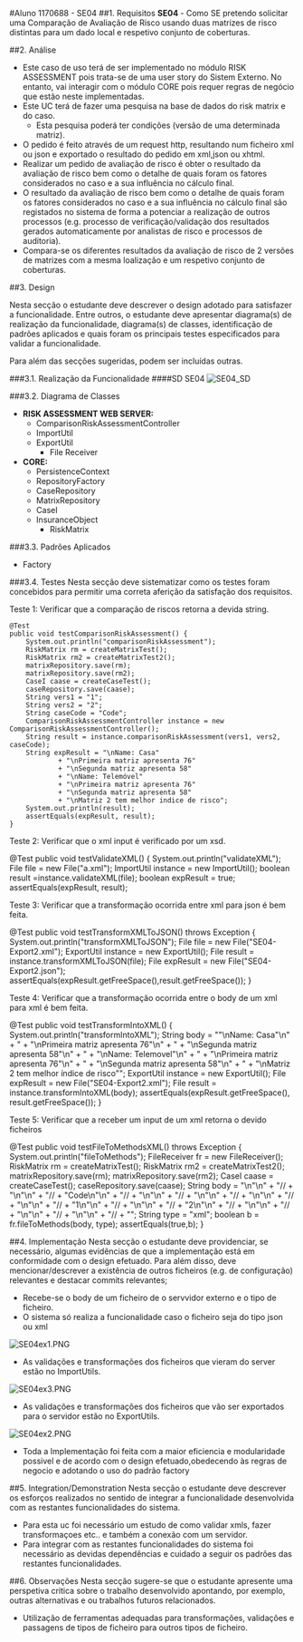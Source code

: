 #Aluno 1170688 - SE04
##1. Requisitos
**SE04** - Como SE pretendo solicitar uma Comparação de Avaliação de Risco usando duas matrizes de
risco distintas para um dado local e respetivo conjunto de coberturas.

##2. Análise
+ Este caso de uso terá de ser implementado no módulo RISK ASSESSMENT pois trata-se de uma user story do Sistem Externo. No entanto, vai interagir com o módulo CORE pois requer regras de negócio que estão neste implementadas.
+ Este UC terá de fazer uma pesquisa na base de dados do risk matrix e do caso.
	+ Esta pesquisa poderá ter condições (versão de uma determinada matriz).
+ O pedido é feito através de um request http, resultando num ficheiro xml ou json e exportado o resultado do pedido em xml,json ou xhtml.
+ Realizar um pedido de avaliação de risco é obter o  resultado da avaliação de risco bem como o detalhe de quais foram os fatores considerados no caso e a sua influência no cálculo final.
+ O resultado da avaliação de risco bem como o detalhe de quais foram os fatores considerados no caso e a sua influência no cálculo final são registados no sistema de forma a potenciar a realização de outros processos (e.g. processo de verificação/validação dos resultados gerados automaticamente por analistas de risco e processos de auditoria).
+ Compara-se os diferentes resultados da avaliação de risco de 2 versões de matrizes com a mesma loalização e um respetivo conjunto de coberturas.




##3. Design

Nesta secção o estudante deve descrever o design adotado para satisfazer a funcionalidade. Entre outros, o estudante deve apresentar diagrama(s) de realização da funcionalidade, diagrama(s) de classes, identificação de padrões aplicados e quais foram os principais testes especificados para validar a funcionalidade.

Para além das secções sugeridas, podem ser incluídas outras.

###3.1. Realização da Funcionalidade
####SD SE04
![SE04_SD](SE04_SD.svg)

###3.2. Diagrama de Classes


+ **RISK ASSESSMENT WEB SERVER:**
	+ ComparisonRiskAssessmentController
	+ ImportUtil
  + ExportUtil
	+ File Receiver
+ **CORE:**
	+ PersistenceContext
	+ RepositoryFactory
	+ CaseRepository
  + MatrixRepository
  + CaseI
  + InsuranceObject
	+ RiskMatrix

###3.3. Padrões Aplicados
+ Factory

###3.4. Testes
Nesta secção deve sistematizar como os testes foram concebidos para permitir uma correta aferição da satisfação dos requisitos.

Teste 1: Verificar que a comparação de riscos retorna a devida string.

    @Test
    public void testComparisonRiskAssessment() {
        System.out.println("comparisonRiskAssessment");
        RiskMatrix rm = createMatrixTest();
        RiskMatrix rm2 = createMatrixTest2();
        matrixRepository.save(rm);
        matrixRepository.save(rm2);
        CaseI caase = createCaseTest();
        caseRepository.save(caase);
        String vers1 = "1";
        String vers2 = "2";
        String caseCode = "Code";
        ComparisonRiskAssessmentController instance = new ComparisonRiskAssessmentController();
        String result = instance.comparisonRiskAssessment(vers1, vers2, caseCode);
        String expResult = "\nName: Casa"
                + "\nPrimeira matriz apresenta 76"
                + "\nSegunda matriz apresenta 58"
                + "\nName: Telemóvel"
                + "\nPrimeira matriz apresenta 76"
                + "\nSegunda matriz apresenta 58"
                + "\nMatriz 2 tem melhor indice de risco";
        System.out.println(result);
        assertEquals(expResult, result);
    }

Teste 2: Verificar que o xml input é verificado por um xsd.

@Test
    public void testValidateXML() {
        System.out.println("validateXML");
        File file = new File("a.xml");
        ImportUtil instance = new ImportUtil();
        boolean result =instance.validateXML(file);
        boolean expResult = true;
        assertEquals(expResult, result);



Teste 3: Verificar que a transformação ocorrida entre xml para json é bem feita.

@Test
public void testTransformXMLToJSON() throws Exception {
		System.out.println("transformXMLToJSON");
		File file = new File("SE04-Export2.xml");
		ExportUtil instance = new ExportUtil();
		File result = instance.transformXMLToJSON(file);
		File expResult = new File("SE04-Export2.json");
		assertEquals(expResult.getFreeSpace(),result.getFreeSpace());
}

Teste 4: Verificar que a transformação ocorrida entre o body de um xml para xml é bem feita.

@Test
public void testTransformIntoXML() {
		System.out.println("transformIntoXML");
		String body = "\"\\nName: Casa\"\n" +
"                + \"\\nPrimeira matriz apresenta 76\"\n" +
"                + \"\\nSegunda matriz apresenta 58\"\n" +
"                + \"\\nName: Telemovel\"\n" +
"                + \"\\nPrimeira matriz apresenta 76\"\n" +
"                + \"\\nSegunda matriz apresenta 58\"\n" +
"                + \"\\nMatriz 2 tem melhor índice de risco\"";
		ExportUtil instance = new ExportUtil();
		File expResult = new File("SE04-Export2.xml");
		File result = instance.transformIntoXML(body);
		assertEquals(expResult.getFreeSpace(), result.getFreeSpace());
}


Teste 5: Verificar que a receber um input de um xml retorna o devido ficheiros

@Test
public void testFileToMethodsXML() throws Exception {
		System.out.println("fileToMethods");
		FileReceiver fr = new FileReceiver();
		RiskMatrix rm = createMatrixTest();
		RiskMatrix rm2 = createMatrixTest2();
		matrixRepository.save(rm);
		matrixRepository.save(rm2);
		CaseI caase = createCaseTest();
		caseRepository.save(caase);
		String body = "<SE04>\\n\"\n" +
"//                + \"\\n\"\n" +
"//                + \"<CaseCode>Code</CaseCode>\\n\"\n" +
"//                + \"\\n\"\n" +
"//                + \"\\n\"\n" +
"//                + \"<Versions>\\n\"\n" +
"//                + \"\\n\"\n" +
"//                + \"<Version>1</Version>\\n\"\n" +
"//                + \"\\n\"\n" +
"//                + \"<Version>2</Version>\\n\"\n" +
"//                + \"\\n\"\n" +
"//                + \"</Versions>\\n\"\n" +
"//                + \"\\n\"\n" +
"//                + \"</SE04>";
		String type = "xml";
		boolean b = fr.fileToMethods(body, type);
		assertEquals(true,b);
}

##4. Implementação
Nesta secção o estudante deve providenciar, se necessário, algumas evidências de que a implementação está em conformidade com o design efetuado. Para além disso, deve mencionar/descrever a existência de outros ficheiros (e.g. de configuração) relevantes e destacar commits relevantes;

+ Recebe-se o body de um ficheiro de o servvidor externo e o tipo de ficheiro.
+ O sistema só realiza a funcionalidade caso o ficheiro seja do tipo json ou xml

![SE04ex1.PNG](SE04ex1.PNG)

+ As validações e transformações dos ficheiros que vieram do server estão no ImportUtils.

![SE04ex3.PNG](SE04ex3.PNG)


+ As validações e transformações dos ficheiros que vão ser exportados para o servidor estão no ExportUtils.

![SE04ex2.PNG](SE04ex2.PNG)

+ Toda a Implementação foi feita com a maior eficiencia e modularidade possivel e  de acordo com o design efetuado,obedecendo  às regras de negocio e adotando o uso do padrão factory


##5. Integration/Demonstration
Nesta secção o estudante deve descrever os esforços realizados no sentido de integrar a funcionalidade desenvolvida com as restantes funcionalidades do sistema.
+ Para esta uc foi necessário um estudo de como validar xmls, fazer transformaçoes etc.. e também a conexão com um servidor.
+ Para integrar com as restantes funcionalidades do sistema foi necessário as devidas dependências e cuidado a seguir os padrões das restantes funcionalidades.

##6. Observações
Nesta secção sugere-se que o estudante apresente uma perspetiva critica sobre o trabalho desenvolvido apontando, por exemplo, outras alternativas e ou trabalhos futuros relacionados.

+ Utilização de ferramentas adequadas para transformações, validações e passagens de tipos de ficheiro para outros tipos de ficheiro.
